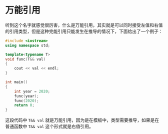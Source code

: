 # 万能引用

听到这个名字就感觉很厉害，什么是万能引用，其实就是可以同时接受左值和右值的引用类型，但是这种完能引用只能发生在推导的情况下，下面给出了一个例子：

```cc
#include <iostream>
using namespace std;

template<typename T>
void func(T&& val)
{
    cout << val << endl;
}

int main()
{
    int year = 2020;
    func(year);
    func(2020);
    return 0;
}

```

这段代码中 `T&& val` 就是万能引用，因为是在模板中，类型需要推导，如果是在普通函数中 `T&& val` 这个形式就是右值引用。